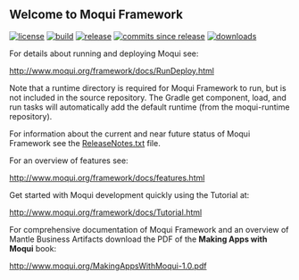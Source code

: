 ## Welcome to Moqui Framework

[![license](http://img.shields.io/badge/license-CC0%201.0%20Universal-blue.svg)](https://github.com/moqui/moqui-framework/blob/master/LICENSE.md)
[![build](https://travis-ci.org/moqui/moqui-framework.svg)](https://travis-ci.org/moqui/moqui-framework)
[![release](http://img.shields.io/github/release/moqui/moqui-framework.svg)](https://github.com/moqui/moqui-framework/releases)
[![commits since release](http://img.shields.io/github/commits-since/moqui/moqui-framework/v1.6.2.svg)](https://github.com/moqui/moqui-framework/commits/master)
[![downloads](http://img.shields.io/github/downloads/moqui/moqui-framework/total.svg)](https://github.com/moqui/moqui-framework/releases)

For details about running and deploying Moqui see:

<http://www.moqui.org/framework/docs/RunDeploy.html>

Note that a runtime directory is required for Moqui Framework to run, but is not included in the source repository. The
Gradle get component, load, and run tasks will automatically add the default runtime (from the moqui-runtime repository).

For information about the current and near future status of Moqui Framework
see the [ReleaseNotes.txt](https://github.com/moqui/moqui-framework/blob/master/ReleaseNotes.txt) file.

For an overview of features see:

<http://www.moqui.org/framework/docs/features.html>

Get started with Moqui development quickly using the Tutorial at:

<http://www.moqui.org/framework/docs/Tutorial.html>

For comprehensive documentation of Moqui Framework and an overview of 
Mantle Business Artifacts download the PDF of the **Making Apps with Moqui** book:
 
<http://www.moqui.org/MakingAppsWithMoqui-1.0.pdf>
